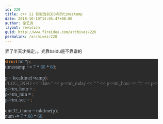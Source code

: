 ```yaml
---
id: 220
title: c++ 11 获取当前天0点的timestamp
date: 2018-10-10T14:06:47+08:00
author: 徐艺洲
layout: revision
guid: http://www.fireidea.com/archives/220
permalink: /archives/220
---
```

<div id="sina_keyword_ad_area2" class="articalContent   newfont_family">
  弄了半天才搞定。。光靠baidu是不靠谱的</p> 
  
  <div>
  </div>
  
  <div>
    <pre STYLE="background-color:#2b2b2b;color:#a9b7c6;font-family:'Menlo';font-size:12.0pt;"><span STYLE="color:#cc7832;font-weight:bold;">struct </span>tm *p<span STYLE="color:#cc7832;">;<br /></span>timestamp += <span STYLE="color:#6897bb;">7 </span>* <span STYLE="color:#6897bb;">60 </span>* <span STYLE="color:#6897bb;">60</span><span STYLE="color:#cc7832;">;<br /></span><span STYLE="color:#cc7832;"><br /></span>p = localtime(&timestamp)<span STYLE="color:#cc7832;">;<br /></span><span STYLE="color:#808080;">//LOG_INFO &lt;&lt; "date:" &lt;&lt; p-&gt;tm_mday &lt;&lt; " " &lt;&lt; p-&gt;tm_hour &lt;&lt; ":" &lt;&lt; p-&gt;tm_min &lt;&lt; ":" &lt;&lt; p-&gt;tm_sec;<br /></span>p-&gt;tm_hour = <span STYLE="color:#6897bb;"></span><span STYLE="color:#cc7832;">;<br /></span>p-&gt;tm_min = <span STYLE="color:#6897bb;"></span><span STYLE="color:#cc7832;">;<br /></span>p-&gt;tm_sec = <span STYLE="color:#6897bb;"></span><span STYLE="color:#cc7832;">;<br /></span><span STYLE="color:#cc7832;"><br /></span>uint32_t num = mktime(p)<span STYLE="color:#cc7832;">;<br /></span>num -= <span STYLE="color:#6897bb;">7 </span>* <span STYLE="color:#6897bb;">60 </span>* <span STYLE="color:#6897bb;">60</span><span STYLE="color:#cc7832;">;</span></pre>
  </div>
